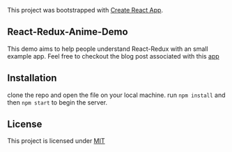 This project was bootstrapped with [Create React App](https://github.com/facebook/create-react-app).

## React-Redux-Anime-Demo 
This demo aims to help people understand React-Redux with an small example app. Feel free to checkout the blog post associated with this [app]()

## Installation

clone the repo and open the file on your local machine.
run `npm install` and then `npm start` to begin the server.

## License

This project is licensed under [MIT](https://choosealicense.com/licenses/mit/)
